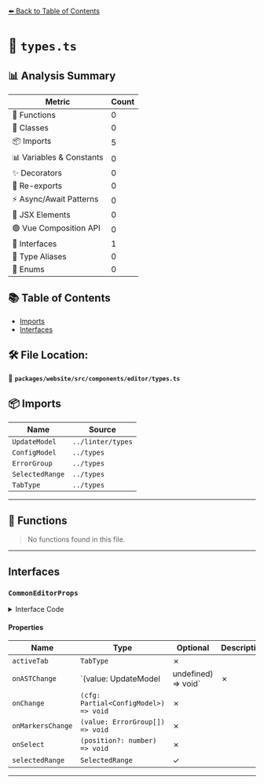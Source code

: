 [⬅️ Back to Table of Contents](../../../../../index.md)

# 📄 `types.ts`

## 📊 Analysis Summary

| Metric | Count |
|--------|-------|
| 🔧 Functions | 0 |
| 🧱 Classes | 0 |
| 📦 Imports | 5 |
| 📊 Variables & Constants | 0 |
| ✨ Decorators | 0 |
| 🔄 Re-exports | 0 |
| ⚡ Async/Await Patterns | 0 |
| 💠 JSX Elements | 0 |
| 🟢 Vue Composition API | 0 |
| 📐 Interfaces | 1 |
| 📑 Type Aliases | 0 |
| 🎯 Enums | 0 |

## 📚 Table of Contents

- [Imports](#imports)
- [Interfaces](#interfaces)

## 🛠️ File Location:
📂 **`packages/website/src/components/editor/types.ts`**

## 📦 Imports

| Name | Source |
|------|--------|
| `UpdateModel` | `../linter/types` |
| `ConfigModel` | `../types` |
| `ErrorGroup` | `../types` |
| `SelectedRange` | `../types` |
| `TabType` | `../types` |


---

## 🔧 Functions

> No functions found in this file.


---

## Interfaces

### `CommonEditorProps`

<details><summary>Interface Code</summary>

```ts
export interface CommonEditorProps extends ConfigModel {
  readonly activeTab: TabType;
  readonly onASTChange: (value: UpdateModel | undefined) => void;
  readonly onChange: (cfg: Partial<ConfigModel>) => void;
  readonly onMarkersChange: (value: ErrorGroup[]) => void;
  readonly onSelect: (position?: number) => void;
  readonly selectedRange?: SelectedRange;
}
```
</details>

#### Properties

| Name | Type | Optional | Description |
|------|------|----------|-------------|
| `activeTab` | `TabType` | ✗ |  |
| `onASTChange` | `(value: UpdateModel | undefined) => void` | ✗ |  |
| `onChange` | `(cfg: Partial<ConfigModel>) => void` | ✗ |  |
| `onMarkersChange` | `(value: ErrorGroup[]) => void` | ✗ |  |
| `onSelect` | `(position?: number) => void` | ✗ |  |
| `selectedRange` | `SelectedRange` | ✓ |  |


---